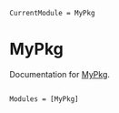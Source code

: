 ```@meta
CurrentModule = MyPkg
```

# MyPkg

Documentation for [MyPkg](https://github.com/RiboRings/MyPkg.jl).

```@index
```

```@autodocs
Modules = [MyPkg]
```
